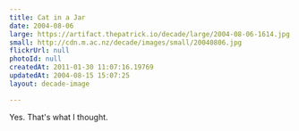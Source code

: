 ```yaml
---
title: Cat in a Jar
date: 2004-08-06
large: https://artifact.thepatrick.io/decade/large/2004-08-06-1614.jpg
small: http://cdn.m.ac.nz/decade/images/small/20040806.jpg
flickrUrl: null
photoId: null
createdAt: 2011-01-30 11:07:16.19769
updatedAt: 2004-08-15 15:07:25
layout: decade-image

---
```

Yes. That's what I thought.
